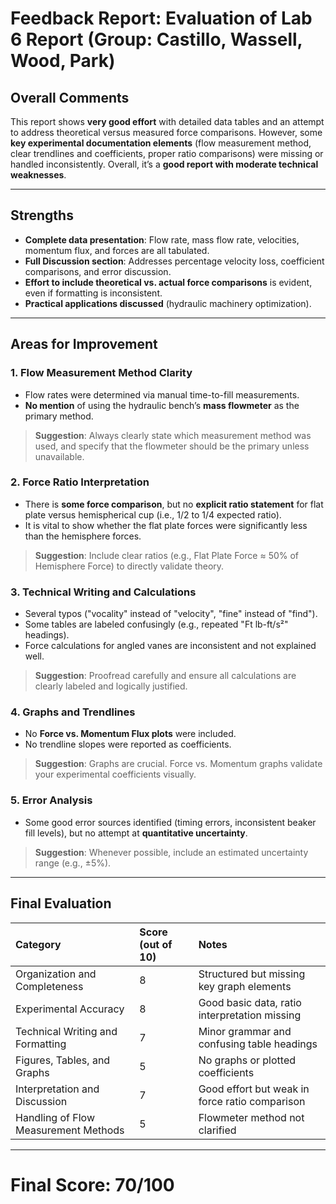 
# Feedback Report: Evaluation of Lab 6 Report (Group: Castillo, Wassell, Wood, Park)

## Overall Comments

This report shows **very good effort** with detailed data tables and an attempt to address theoretical versus measured force comparisons. However, some **key experimental documentation elements** (flow measurement method, clear trendlines and coefficients, proper ratio comparisons) were missing or handled inconsistently. Overall, it’s a **good report with moderate technical weaknesses**.

---

## Strengths

- **Complete data presentation**: Flow rate, mass flow rate, velocities, momentum flux, and forces are all tabulated.
- **Full Discussion section**: Addresses percentage velocity loss, coefficient comparisons, and error discussion.
- **Effort to include theoretical vs. actual force comparisons** is evident, even if formatting is inconsistent.
- **Practical applications discussed** (hydraulic machinery optimization).

---

## Areas for Improvement

### 1. Flow Measurement Method Clarity

- Flow rates were determined via manual time-to-fill measurements.
- **No mention** of using the hydraulic bench’s **mass flowmeter** as the primary method.

> **Suggestion**: Always clearly state which measurement method was used, and specify that the flowmeter should be the primary unless unavailable.

### 2. Force Ratio Interpretation

- There is **some force comparison**, but no **explicit ratio statement** for flat plate versus hemispherical cup (i.e., 1/2 to 1/4 expected ratio).
- It is vital to show whether the flat plate forces were significantly less than the hemisphere forces.

> **Suggestion**: Include clear ratios (e.g., Flat Plate Force ≈ 50% of Hemisphere Force) to directly validate theory.

### 3. Technical Writing and Calculations

- Several typos ("vocality" instead of "velocity", "fine" instead of "find").
- Some tables are labeled confusingly (e.g., repeated "Ft lb-ft/s²" headings).
- Force calculations for angled vanes are inconsistent and not explained well.

> **Suggestion**: Proofread carefully and ensure all calculations are clearly labeled and logically justified.

### 4. Graphs and Trendlines

- No **Force vs. Momentum Flux plots** were included.
- No trendline slopes were reported as coefficients.

> **Suggestion**: Graphs are crucial. Force vs. Momentum graphs validate your experimental coefficients visually.

### 5. Error Analysis

- Some good error sources identified (timing errors, inconsistent beaker fill levels), but no attempt at **quantitative uncertainty**.

> **Suggestion**: Whenever possible, include an estimated uncertainty range (e.g., ±5%).

---

## Final Evaluation

| Category                        | Score (out of 10) | Notes |
|:---------------------------------|:------------------|:------|
| Organization and Completeness   | 8                | Structured but missing key graph elements |
| Experimental Accuracy           | 8                | Good basic data, ratio interpretation missing |
| Technical Writing and Formatting | 7                | Minor grammar and confusing table headings |
| Figures, Tables, and Graphs      | 5                | No graphs or plotted coefficients |
| Interpretation and Discussion   | 7                | Good effort but weak in force ratio comparison |
| Handling of Flow Measurement Methods | 5          | Flowmeter method not clarified |

---

# **Final Score: 70/100**
